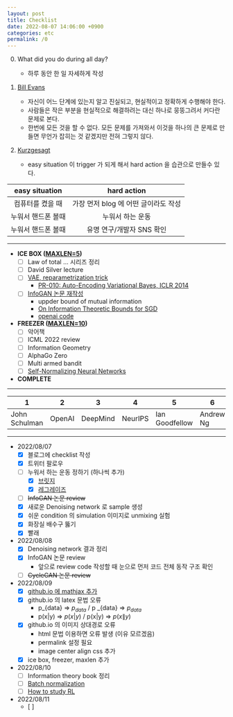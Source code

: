 ```yaml
---
layout: post
title: Checklist
date: 2022-08-07 14:06:00 +0900
categories: etc
permalink: /0
---
```

0. What did you do during all day?
   - 하루 동안 한 일 자세하게 작성

1. [Bill Evans](https://www.youtube.com/watch?v=anH8Y8vAz2Q&t=110s)
   - 자신이 어느 단계에 있는지 알고 진실되고, 현실적이고 정확하게 수행해야 한다.
   - 사람들은 작은 부분을 현실적으로 해결하려는 대신 하나로 뭉뚱그려서 커다란 문제로 본다.
   - 한번에 모든 것을 할 수 없다. 모든 문제를 가져와서 이것을 하나의 큰 문제로 만들면 무언가 잡히는 것 같겠지만 전혀 그렇지 않다.

2. [Kurzgesagt](https://www.youtube.com/watch?v=75d_29QWELk)
   - easy situation 이 trigger 가 되게 해서 hard action 을 습관으로 만들수 있다. 

|easy situation|hard action|
|:---:|:---:|
|컴퓨터를 켰을 때|가장 먼저 blog 에 어떤 글이라도 작성|
|누워서 핸드폰 볼때|누워서 하는 운동|
|누워서 핸드폰 볼때|유명 연구/개발자 SNS 확인|

---

- **ICE BOX (<U>MAXLEN=5</U>)**
  - [ ] Law of total ... 시리즈 정리
  - [ ] David Silver lecture
  - [ ] [VAE, reparametrization trick](https://jaejunyoo.blogspot.com/2017/04/auto-encoding-variational-bayes-vae-1.html)
    - [PR-010: Auto-Encoding Variational Bayes, ICLR 2014](https://www.youtube.com/watch?v=KYA-GEhObIs&list=PLlMkM4tgfjnJhhd4wn5aj8fVTYJwIpWkS&index=12)
  - [ ] [InfoGAN 논문 재작성](https://www.inference.vc/infogan-variational-bound-on-mutual-information-twice/)
    - uppder bound of mutual information
    - [On Information Theoretic Bounds for SGD](https://www.inference.vc/on-information-theoretic-bounds-for-sgd/)
    - [openai code](https://github.com/openai/InfoGAN/blob/master/infogan/algos/infogan_trainer.py)
  
- **FREEZER (<U>MAXLEN=10</U>)**
  - [ ] 악어책
  - [ ] ICML 2022 review
  - [ ] Information Geometry
  - [ ] AlphaGo Zero
  - [ ] Multi armed bandit
  - [ ] [Self-Normalizing Neural Networks](https://arxiv.org/abs/1706.02515)

- **COMPLETE**

---
|1|2|3|4|5|6|7|8|9|10|
|---|---|---|---|---|---|---|---|---|---|
|John Schulman|OpenAI|DeepMind|NeurIPS|Ian Goodfellow|Andrew Ng|ICML|ICLR|-|-|
---

- 2022/08/07
  - [x] 블로그에 checklist 작성
  - [x] 트위터 팔로우
  - [ ] 누워서 하는 운동 정하기 (하나씩 추가)
    - [x] [브릿지](https://brunch.co.kr/@tenbody/1486)
    - [x] [레그레이즈](https://brunch.co.kr/@tenbody/1486)
  - [ ] ~~InfoGAN 논문 review~~
  - [x] 새로운 Denoising network 로 sample 생성
  - [x] 쉬운 condition 의 simulation 이미지로 unmixing 실험
  - [x] 화장실 배수구 뚫기
  - [x] 빨래
- 2022/08/08
  - [x] Denoising network 결과 정리
  - [x] InfoGAN 논문 review
    -  앞으로 review code 작성할 때 눈으로 먼저 코드 전체 동작 구조 확인
  - [ ] ~~CycleGAN 논문 review~~
- 2022/08/09
  - [x] [github.io 에 mathjax 추가](http://csega.github.io/mypost/2017/03/28/how-to-set-up-mathjax-on-jekyll-and-github-properly.html)
  - [x] github.io 의 latex 문법 오류
    - p_{data} => $p_{data}$ / p _{data} => $p _{data}$
    - p(x|y) => $p(x|y)$ / p(x\|y) => $p(x\|y)$
  - [x] github.io 의 이미지 상대경로 오류
    - html 문법 이용하면 오류 발생 (이유 모르겠음)
    - permalink 설정 필요
    - image center align css 추가
  - [x] ice box, freezer, maxlen 추가
- 2022/08/10
  - [ ] Information theory book 정리
  - [ ] [Batch normalization](https://gaussian37.github.io/dl-concept-batchnorm/)
  - [ ] [How to study RL](https://github.com/reinforcement-learning-kr/how_to_study_rl)
- 2022/08/11
  - [ ]